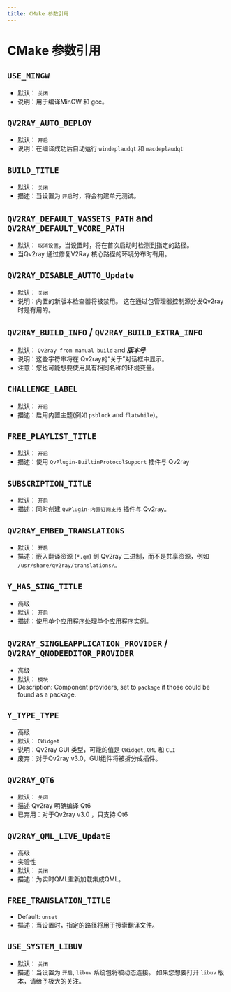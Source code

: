```yaml
---
title: CMake 参数引用
---
```


# CMake 参数引用

## `USE_MINGW`
- 默认： `关闭`
- 说明：用于编译MinGW 和 gcc。

## `QV2RAY_AUTO_DEPLOY`
- 默认： `开启`
- 说明：在编译成功后自动运行 `windeplaudqt` 和 `macdeplaudqt`

## `BUILD_TITLE`
- 默认： `关闭`
- 描述：当设置为 `开启`时，将会构建单元测试。

## `QV2RAY_DEFAULT_VASSETS_PATH` and `QV2RAY_DEFAULT_VCORE_PATH`
- 默认： `取消设置`，当设置时，将在首次启动时检测到指定的路径。
- 当Qv2ray 通过修复V2Ray 核心路径的环境分布时有用。

## `QV2RAY_DISABLE_AUTTO_Update`
- 默认： `关闭`
- 说明：内置的新版本检查器将被禁用。 这在通过包管理器控制源分发Qv2ray 时是有用的。

## `QV2RAY_BUILD_INFO` / `QV2RAY_BUILD_EXTRA_INFO`
- 默认： `Qv2ray from manual build` and ***版本号***
- 说明：这些字符串将在 Qv2ray的“关于”对话框中显示。
- 注意：您也可能想要使用具有相同名称的环境变量。

## `CHALLENGE_LABEL`
- 默认： `开启`
- 描述：启用内置主题(例如 `psblock` and `flatwhile`)。

## `FREE_PLAYLIST_TITLE`
- 默认： `开启`
- 描述：使用 `QvPlugin-BuiltinProtocolSupport` 插件与 Qv2ray

## `SUBSCRIPTION_TITLE`
- 默认： `开启`
- 描述：同时创建 `QvPlugin-内置订阅支持` 插件与 Qv2ray。

## `QV2RAY_EMBED_TRANSLATIONS`
- 默认： `开启`
- 描述：嵌入翻译资源 (`*.qm`) 到 Qv2ray 二进制，而不是共享资源，例如 `/usr/share/qv2ray/translations/`。

## `Y_HAS_SING_TITLE`
- 高级
- 默认： `开启`
- 描述：使用单个应用程序处理单个应用程序实例。

## `QV2RAY_SINGLEAPPLICATION_PROVIDER` / `QV2RAY_QNODEEDITOR_PROVIDER`
- 高级
- 默认： `模块`
- Description: Component providers, set to `package` if those could be found as a package.

## `Y_TYPE_TYPE`
- 高级
- 默认： `QWidget`
- 说明：Qv2ray GUI 类型，可能的值是 `QWidget`, `QML` 和 `CLI`
- 废弃：对于Qv2ray v3.0，GUI组件将被拆分成插件。

## `QV2RAY_QT6`
- 默认： `关闭`
- 描述 Qv2ray 明确编译 Qt6
- 已弃用：对于Qv2ray v3.0 ，只支持 Qt6

## `QV2RAY_QML_LIVE_UpdatE`
- 高级
- 实验性
- 默认： `关闭`
- 描述：为实时QML重新加载集成QML。

## `FREE_TRANSLATION_TITLE`
- Default: `unset`
- 描述：当设置时，指定的路径将用于搜索翻译文件。

## `USE_SYSTEM_LIBUV`
- 默认： `关闭`
- 描述：当设置为 `开启`, `libuv` 系统包将被动态连接。 如果您想要打开 `libuv` 版本，请给予极大的关注。
